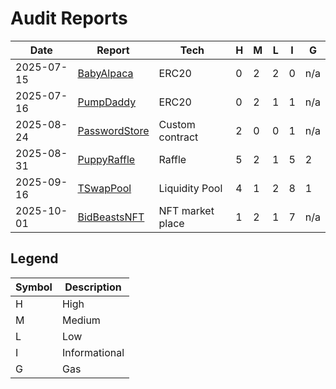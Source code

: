 # Audit Reports

| Date       | Report                                                  | Tech             | H   | M   | L   | I   | G   |
| ---------- | ------------------------------------------------------- | ---------------- | --- | --- | --- | --- | --- |
| 2025-07-15 | [BabyAlpaca](./reports/2025-07-15-BabyAlpaca.pdf)       | ERC20            | 0   | 2   | 2   | 0   | n/a |
| 2025-07-16 | [PumpDaddy](./reports/2025-07-16-PumpDaddy.pdf)         | ERC20            | 0   | 2   | 1   | 1   | n/a |
| 2025-08-24 | [PasswordStore](./reports/2025-08-24-PasswordStore.pdf) | Custom contract  | 2   | 0   | 0   | 1   | n/a |
| 2025-08-31 | [PuppyRaffle](./reports/2025-08-31-PuppyRaffle.pdf)     | Raffle           | 5   | 2   | 1   | 5   | 2   |
| 2025-09-16 | [TSwapPool](./reports/2025-09-16-TSwapPool.pdf)         | Liquidity Pool   | 4   | 1   | 2   | 8   | 1   |
| 2025-10-01 | [BidBeastsNFT](./reports/2025-10-01-BidBeastsNFT.pdf)   | NFT market place | 1   | 2   | 1   | 7   | n/a |

## Legend

| Symbol | Description   |
| ------ | ------------- |
| H      | High          |
| M      | Medium        |
| L      | Low           |
| I      | Informational |
| G      | Gas           |